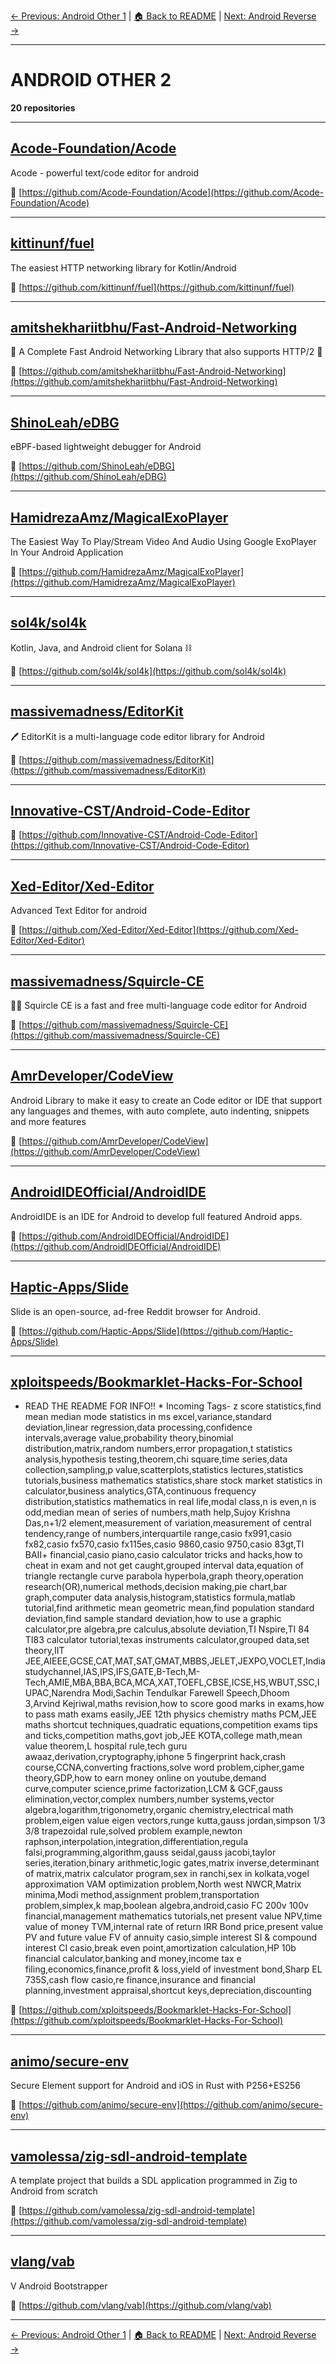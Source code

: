 [← Previous: Android Other 1](android-other-1.txt) | [🏠 Back to README](../README.md) | [Next: Android Reverse →](android-reverse.txt)

---

# ANDROID OTHER 2

**20 repositories**

---

## [Acode-Foundation/Acode](https://github.com/Acode-Foundation/Acode)

Acode - powerful text/code editor for android

🔗 [https://github.com/Acode-Foundation/Acode](https://github.com/Acode-Foundation/Acode)

---

## [kittinunf/fuel](https://github.com/kittinunf/fuel)

The easiest HTTP networking library for Kotlin/Android

🔗 [https://github.com/kittinunf/fuel](https://github.com/kittinunf/fuel)

---

## [amitshekhariitbhu/Fast-Android-Networking](https://github.com/amitshekhariitbhu/Fast-Android-Networking)

🚀 A Complete Fast Android Networking Library that also supports HTTP/2 🚀

🔗 [https://github.com/amitshekhariitbhu/Fast-Android-Networking](https://github.com/amitshekhariitbhu/Fast-Android-Networking)

---

## [ShinoLeah/eDBG](https://github.com/ShinoLeah/eDBG)

eBPF-based lightweight debugger for Android

🔗 [https://github.com/ShinoLeah/eDBG](https://github.com/ShinoLeah/eDBG)

---

## [HamidrezaAmz/MagicalExoPlayer](https://github.com/HamidrezaAmz/MagicalExoPlayer)

The Easiest Way To Play/Stream Video And Audio Using Google ExoPlayer In Your Android Application

🔗 [https://github.com/HamidrezaAmz/MagicalExoPlayer](https://github.com/HamidrezaAmz/MagicalExoPlayer)

---

## [sol4k/sol4k](https://github.com/sol4k/sol4k)

Kotlin, Java, and Android client for Solana ⛓️

🔗 [https://github.com/sol4k/sol4k](https://github.com/sol4k/sol4k)

---

## [massivemadness/EditorKit](https://github.com/massivemadness/EditorKit)

🖊 EditorKit is a multi-language code editor library for Android

🔗 [https://github.com/massivemadness/EditorKit](https://github.com/massivemadness/EditorKit)

---

## [Innovative-CST/Android-Code-Editor](https://github.com/Innovative-CST/Android-Code-Editor)



🔗 [https://github.com/Innovative-CST/Android-Code-Editor](https://github.com/Innovative-CST/Android-Code-Editor)

---

## [Xed-Editor/Xed-Editor](https://github.com/Xed-Editor/Xed-Editor)

Advanced Text Editor for android

🔗 [https://github.com/Xed-Editor/Xed-Editor](https://github.com/Xed-Editor/Xed-Editor)

---

## [massivemadness/Squircle-CE](https://github.com/massivemadness/Squircle-CE)

👨‍💻 Squircle CE is a fast and free multi-language code editor for Android

🔗 [https://github.com/massivemadness/Squircle-CE](https://github.com/massivemadness/Squircle-CE)

---

## [AmrDeveloper/CodeView](https://github.com/AmrDeveloper/CodeView)

Android Library to make it easy to create an Code editor or IDE that support any languages and themes, with auto complete, auto indenting, snippets and more features

🔗 [https://github.com/AmrDeveloper/CodeView](https://github.com/AmrDeveloper/CodeView)

---

## [AndroidIDEOfficial/AndroidIDE](https://github.com/AndroidIDEOfficial/AndroidIDE)

AndroidIDE is an IDE for Android to develop full featured Android apps.

🔗 [https://github.com/AndroidIDEOfficial/AndroidIDE](https://github.com/AndroidIDEOfficial/AndroidIDE)

---

## [Haptic-Apps/Slide](https://github.com/Haptic-Apps/Slide)

Slide is an open-source, ad-free Reddit browser for Android.

🔗 [https://github.com/Haptic-Apps/Slide](https://github.com/Haptic-Apps/Slide)

---

## [xploitspeeds/Bookmarklet-Hacks-For-School](https://github.com/xploitspeeds/Bookmarklet-Hacks-For-School)

* READ THE README FOR INFO!! * Incoming Tags- z score statistics,find mean median mode statistics in ms excel,variance,standard deviation,linear regression,data processing,confidence  intervals,average value,probability theory,binomial distribution,matrix,random numbers,error propagation,t statistics analysis,hypothesis testing,theorem,chi square,time series,data collection,sampling,p value,scatterplots,statistics lectures,statistics tutorials,business mathematics statistics,share stock market statistics in calculator,business analytics,GTA,continuous frequency distribution,statistics mathematics in real life,modal class,n is even,n is odd,median mean of series of numbers,math help,Sujoy Krishna Das,n+1/2 element,measurement of variation,measurement of central tendency,range of numbers,interquartile range,casio fx991,casio fx82,casio fx570,casio fx115es,casio 9860,casio 9750,casio 83gt,TI BAII+ financial,casio piano,casio calculator tricks and hacks,how to cheat in exam and not get caught,grouped interval data,equation of triangle rectangle curve parabola hyperbola,graph theory,operation research(OR),numerical methods,decision making,pie chart,bar graph,computer data analysis,histogram,statistics formula,matlab tutorial,find arithmetic mean geometric mean,find population standard deviation,find sample standard deviation,how to use a graphic calculator,pre algebra,pre calculus,absolute deviation,TI Nspire,TI 84 TI83 calculator tutorial,texas instruments calculator,grouped data,set theory,IIT JEE,AIEEE,GCSE,CAT,MAT,SAT,GMAT,MBBS,JELET,JEXPO,VOCLET,Indiastudychannel,IAS,IPS,IFS,GATE,B-Tech,M-Tech,AMIE,MBA,BBA,BCA,MCA,XAT,TOEFL,CBSE,ICSE,HS,WBUT,SSC,IUPAC,Narendra Modi,Sachin Tendulkar Farewell Speech,Dhoom 3,Arvind Kejriwal,maths revision,how to score good marks in exams,how to pass math exams easily,JEE 12th physics chemistry maths PCM,JEE maths shortcut techniques,quadratic equations,competition exams tips and ticks,competition maths,govt job,JEE KOTA,college math,mean value theorem,L hospital rule,tech guru awaaz,derivation,cryptography,iphone 5 fingerprint hack,crash course,CCNA,converting fractions,solve word problem,cipher,game theory,GDP,how to earn money online on youtube,demand curve,computer science,prime factorization,LCM & GCF,gauss elimination,vector,complex numbers,number systems,vector algebra,logarithm,trigonometry,organic chemistry,electrical math problem,eigen value eigen vectors,runge kutta,gauss jordan,simpson 1/3 3/8 trapezoidal rule,solved problem example,newton raphson,interpolation,integration,differentiation,regula falsi,programming,algorithm,gauss seidal,gauss jacobi,taylor series,iteration,binary arithmetic,logic gates,matrix inverse,determinant of matrix,matrix calculator program,sex in ranchi,sex in kolkata,vogel approximation VAM optimization problem,North west NWCR,Matrix minima,Modi method,assignment problem,transportation problem,simplex,k map,boolean algebra,android,casio FC 200v 100v financial,management mathematics tutorials,net present value NPV,time value of money TVM,internal rate of return IRR Bond price,present value PV and future value FV of annuity casio,simple interest SI & compound interest CI casio,break even point,amortization calculation,HP 10b financial calculator,banking and money,income tax e filing,economics,finance,profit & loss,yield of investment bond,Sharp EL 735S,cash flow casio,re finance,insurance and financial planning,investment appraisal,shortcut keys,depreciation,discounting

🔗 [https://github.com/xploitspeeds/Bookmarklet-Hacks-For-School](https://github.com/xploitspeeds/Bookmarklet-Hacks-For-School)

---

## [animo/secure-env](https://github.com/animo/secure-env)

Secure Element support for Android and iOS in Rust with P256+ES256

🔗 [https://github.com/animo/secure-env](https://github.com/animo/secure-env)

---

## [vamolessa/zig-sdl-android-template](https://github.com/vamolessa/zig-sdl-android-template)

A template project that builds a SDL application programmed in Zig to Android from scratch

🔗 [https://github.com/vamolessa/zig-sdl-android-template](https://github.com/vamolessa/zig-sdl-android-template)

---

## [vlang/vab](https://github.com/vlang/vab)

V Android Bootstrapper

🔗 [https://github.com/vlang/vab](https://github.com/vlang/vab)

---


[← Previous: Android Other 1](android-other-1.txt) | [🏠 Back to README](../README.md) | [Next: Android Reverse →](android-reverse.txt)
